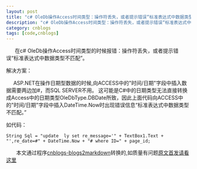```yaml
---
layout: post
title: "c# OleDb操作Access时间类型：操作符丢失，或者提示错误“标准表达式中数据类型不匹配"
description: "c# OleDb操作Access时间类型：操作符丢失，或者提示错误“标准表达式中数据类型不匹配"
category: cnblogs
tags: [code,cnblogs]
---
```

&nbsp;&nbsp;&nbsp;&nbsp;&nbsp; 在c# OleDb操作Access时间类型的时候报错：操作符丢失，或者提示错误&#8220;标准表达式中数据类型不匹配&#8221;。

解决方案：

&nbsp;&nbsp;&nbsp;&nbsp; ASP.NET在操作日期型数据的时候,向ACCESS中的"时间/日期"字段中插入数据需要两边加#，而SQL SERVER不用。 这可能是C#中的日期类型无法直接转换成Access中的日期类型OleDbType.DBDate所致，因此上面代码向ACCESS中的"时间/日期"字段中插入DateTime.Now时出现错误信息&#8220;标准表达式中数据类型不匹配。&#8221; 

如代码：

	String Sql = "update  ly set re_message='" + TextBox1.Text + 	"',re_date=#" + DateTime.Now + "# where ID=" + page_id;

&nbsp;&nbsp;&nbsp;&nbsp;&nbsp;&nbsp;&nbsp;本文通过程序[cnblogs-blogs2markdown](https://github.com/greengerong/cnblogs-blogs2markdown "cnblogs-blogs2markdown")转换的,如质量有问题[原文首发请看这里](http://www.cnblogs.com/whitewolf/archive/2010/09/10/1823524.html "原文首发")